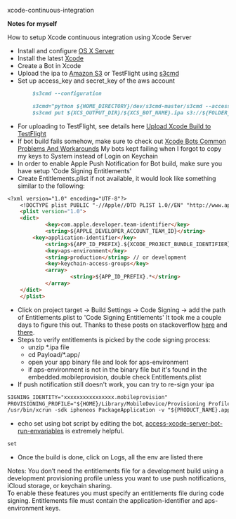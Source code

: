 xcode-continuous-integration 

**Notes for myself**

How to setup Xcode continuous integration using Xcode Server

* Install and configure [OS X Server]
* Install the latest [Xcode]
* Create a Bot in Xcode
* Upload the ipa to [Amazon S3] or TestFlight using [s3cmd]
* Set up access_key and secret_key of the aws account

```markdown
		$s3cmd --configuration
```

```markdown
		s3cmd="python ${HOME_DIRECTORY}/dev/s3cmd-master/s3cmd --access_key=xxxxxxxxxx --secret_key=xxxxxxxxxx"
		$s3cmd put ${XCS_OUTPUT_DIR}/${XCS_BOT_NAME}.ipa s3://${FOLDER_NAME}/${APPLICATION_NAME}.ipa	
```

* For uploading to TestFlight, see details here [Upload Xcode Build to TestFlight]
* If bot build fails somehow, make sure to check out [Xcode Bots Common Problems And Workarounds]
  My bots kept failing when I forgot to copy my keys to System instead of Login on Keychain
* In order to enable Apple Push Notification for Bot build, make sure you have setup 'Code Signing Entitlements'
* Create Entitlements.plist if not available, it would look like something similar to the following: 

```markdown
<?xml version="1.0" encoding="UTF-8"?>
	<!DOCTYPE plist PUBLIC "-//Apple//DTD PLIST 1.0//EN" "http://www.apple.com/DTDs/PropertyList-1.0.dtd">
	<plist version="1.0">
	<dict>
        	<key>com.apple.developer.team-identifier</key>
        	<string>${APPLE_DEVELOPER_ACCOUNT_TEAM_ID}</string> 
		<key>application-identifier</key>
       		<string>${APP_ID_PREFIX}.${XCODE_PROJECT_BUNDLE_IDENTIFIER}</string>  // project target -> General -> Identify -> Bundle Identifier 
        	<key>aps-environment</key>
        	<string>production</string> // or development
        	<key>keychain-access-groups</key>
        	<array>
                	<string>${APP_ID_PREFIX}.*</string>
        	</array>
	</dict>
	</plist>
```

* Click on project target -> Build Settings -> Code Signing -> add the path of Entitlements.plist to 'Code Signing Entitlements'
  It took me a couple days to figure this out.  Thanks to these posts on stackoverflow [here] and [there].
* Steps to verify entitlements is picked by the code signing process: 
	* unzip *.ipa file
	* cd Payload/*.app/
	* open your app binary file and look for aps-environment
	* if aps-environment is not in the binary file but it's found in the embedded.mobileprovision, double check Entitlements.plist
* If push notification still doesn't work, you can try to re-sign your ipa

```markdown       
SIGNING_IDENTITY="xxxxxxxxxxxxxxxx.mobileprovision"
PROVISIONING_PROFILE="${HOME}/Library/MobileDevice/Provisioning Profiles/xxxxx_adhoc.mobileprovision"
/usr/bin/xcrun -sdk iphoneos PackageApplication -v "${PRODUCT_NAME}.app" -o "/tmp/${PRODUCT_NAME}.ipa" --sign "${SIGNING_IDENTITY}" --embed "${PROVISIONING_PROFILE}"
```

* echo set using bot script by editing the bot, [access-xcode-server-bot-run-envariables] is extremely helpful.

```markdown
set
```

* Once the build is done, click on Logs, all the env are listed there


Notes:
You don’t need the entitlements file for a development build using a development provisioning profile unless you want to use push notifications, iCloud storage, or keychain sharing.  
To enable these features you must specify an entitlements file during code signing. Entitlements file must contain the application-identifier and aps-environment keys.

[OS X Server]: https://www.apple.com/ca/support/osxserver/setupadministration/ 
[Xcode]: https://developer.apple.com/xcode/downloads/
[Amazon S3]: http://aws.amazon.com/s3/
[s3cmd]: https://github.com/s3tools/s3cmd
[Xcode Bots Common Problems And Workarounds]: http://ikennd.ac/blog/2013/10/xcode-bots-common-problems-and-workarounds/
[Upload Xcode Build to TestFlight]: http://www.developmentseed.org/blog/2011/sep/02/automating-development-uploads-testflight-xcode/
[here]: http://stackoverflow.com/questions/10987102/how-to-fix-no-valid-aps-environment-entitlement-string-found-for-application
[there]: http://stackoverflow.com/questions/21947261/ipa-created-via-xcode-bot-fails-to-run-for-apns-but-runs-if-built-manually-via-x
[access-xcode-server-bot-run-envariables]: http://stackoverflow.com/questions/25127146/access-build-folder-in-xcode-server-ci-bot-run-env-varaibles
